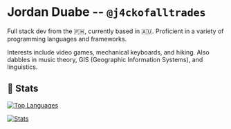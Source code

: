# Jordan Duabe -- `@j4ckofalltrades`

Full stack dev from the :philippines:, currently based in :australia:. Proficient in a variety of programming languages and frameworks.

Interests include video games, mechanical keyboards, and hiking. Also dabbles in music theory, GIS (Geographic Information Systems), and linguistics.

## :1234: Stats

[![Top Languages](https://gh-stats-j4ckofalltrades.vercel.app/api/top-langs/?username=j4ckofalltrades&custom_title=Languages&layout=compact&hide=html,css,scss,javascript,vim%20script,makefile&theme=transparent&card_width=467)](https://github.com/j4ckofalltrades/gh-stats)

[![Stats](https://gh-stats-j4ckofalltrades.vercel.app/api?username=j4ckofalltrades&show_icons=true&count_private=true&custom_title=GitHub%20Stats&theme=transparent&rank_icon=github)](https://github.com/j4ckofalltrades/gh-stats)
